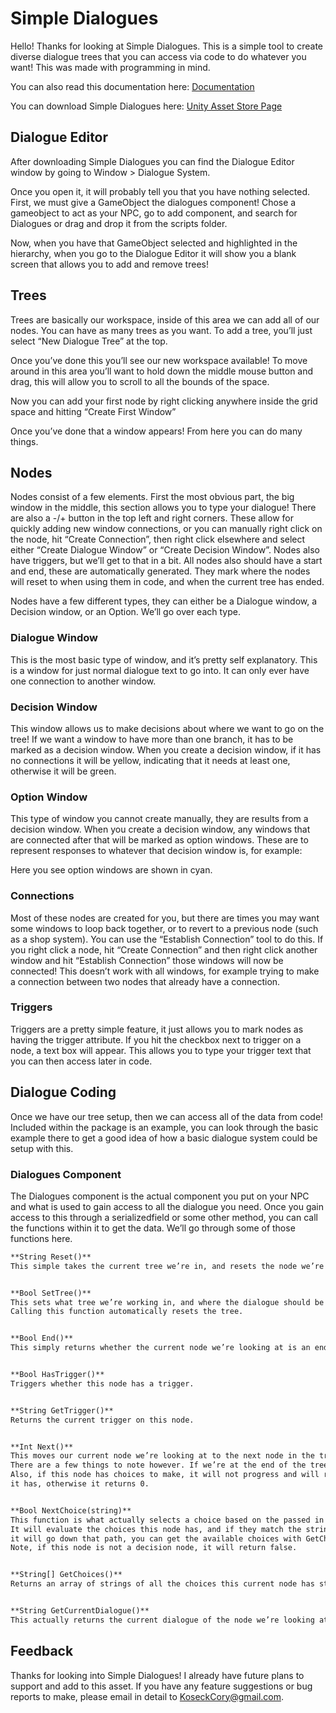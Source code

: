 # Simple Dialogues
Hello! Thanks for looking at Simple Dialogues. This is a simple tool to create diverse dialogue trees that you can access via code to do whatever you want! This was made with programming in mind. 

You can also read this documentation here: [Documentation](https://docs.google.com/document/d/17O37EvuRUuw5vHXxaVDOXvKxCTT-WITC19ICojek_3Q/edit)

You can download Simple Dialogues here: [Unity Asset Store Page](https://www.assetstore.unity3d.com/en/?lipi=urn%3Ali%3Apage%3Ad_flagship3_feed%3BkmZ6wBu7TsmcB99Nc8ONqw%3D%3D#!/content/98640)

## Dialogue Editor
After downloading Simple Dialogues you can find the Dialogue Editor window by going to Window > Dialogue System.

Once you open it, it will probably tell you that you have nothing selected. First, we must give a GameObject the dialogues component! Chose a gameobject to act as your NPC, go to add component, and search for Dialogues or drag and drop it from the scripts folder.

Now, when you have that GameObject selected and highlighted in the hierarchy, when you go to the Dialogue Editor it will show you a blank screen that allows you to add and remove trees!




## Trees
Trees are basically our workspace, inside of this area we can add all of our nodes. You can have as many trees as you want. To add a tree, you’ll just select “New Dialogue Tree” at the top.

Once you’ve done this you’ll see our new workspace available! To move around in this area you’ll want to hold down the middle mouse button and drag, this will allow you to scroll to all the bounds of the space.

Now you can add your first node by right clicking anywhere inside the grid space and hitting “Create First Window”

Once you’ve done that a window appears! From here you can do many things.

## Nodes
Nodes consist of a few elements. First the most obvious part, the big window in the middle, this section allows you to type your dialogue! There are also a -/+ button in the top left and right corners. These allow for quickly adding new window connections, or you can manually right click on the node, hit “Create Connection”, then right click elsewhere and select either “Create Dialogue Window” or “Create Decision Window”. Nodes also have triggers, but we’ll get to that in a bit.
All nodes also should have a start and end, these are automatically generated. They mark where the nodes will reset to when using them in code, and when the current tree has ended.

Nodes have a few different types, they can either be a Dialogue window, a Decision window, or an Option. We’ll go over each type.







### Dialogue Window
This is the most basic type of window, and it’s pretty self explanatory. This is a window for just normal dialogue text to go into. It can only ever have one connection to another window.

### Decision Window
This window allows us to make decisions about where we want to go on the tree! If we want a window to have more than one branch, it has to be marked as a decision window. When you create a decision window, if it has no connections it will be yellow, indicating that it needs at least one, otherwise it will be green.

### Option Window
This type of window you cannot create manually, they are results from a decision window. When you create a decision window, any windows that are connected after that will be marked as option windows. These are to represent responses to whatever that decision window is, for example:

Here you see option windows are shown in cyan.
### Connections
Most of these nodes are created for you, but there are times you may want some windows to loop back together, or to revert to a previous node (such as a shop system). You can use the “Establish Connection” tool to do this. If you right click a node, hit “Create Connection” and then right click another window and hit “Establish Connection” those windows will now be connected! This doesn’t work with all windows, for example trying to make a connection between two nodes that already have a connection.


### Triggers
Triggers are a pretty simple feature, it just allows you to mark nodes as having the trigger attribute. If you hit the checkbox next to trigger on a node, a text box will appear. This allows you to type your trigger text that you can then access later in code.














## Dialogue Coding
Once we have our tree setup, then we can access all of the data from code! Included within the package is an example, you can look through the basic example there to get a good idea of how a basic dialogue system could be setup with this.

### Dialogues Component
The Dialogues component is the actual component you put on your NPC and what is used to gain access to all the dialogue you need. Once you gain access to this through a serializedfield or some other method, you can call the functions within it to get the data. We’ll go through some of those functions here.
```markdown
**String Reset()**
This simple takes the current tree we’re in, and resets the node we’re tracking to the starting node.


**Bool SetTree()**
This sets what tree we’re working in, and where the dialogue should be pulled from. 
Calling this function automatically resets the tree. 


**Bool End()**
This simply returns whether the current node we’re looking at is an end node.


**Bool HasTrigger()**
Triggers whether this node has a trigger.


**String GetTrigger()**
Returns the current trigger on this node.


**Int Next()**
This moves our current node we’re looking at to the next node in the tree. 
There are a few things to note however. If we’re at the end of the tree, this will return -1. 
Also, if this node has choices to make, it will not progress and will return the number of choices 
it has, otherwise it returns 0.


**Bool NextChoice(string)**
This function is what actually selects a choice based on the passed in string. 
It will evaluate the choices this node has, and if they match the string, 
it will go down that path, you can get the available choices with GetChoices(). 
Note, if this node is not a decision node, it will return false.


**String[] GetChoices()**
Returns an array of strings of all the choices this current node has stored.


**String GetCurrentDialogue()**
This actually returns the current dialogue of the node we’re looking at.
```


## Feedback
Thanks for looking into Simple Dialogues! I already have future plans to support and add to this asset. If you have any feature suggestions or bug reports to make, please email in detail to KoseckCory@gmail.com.
